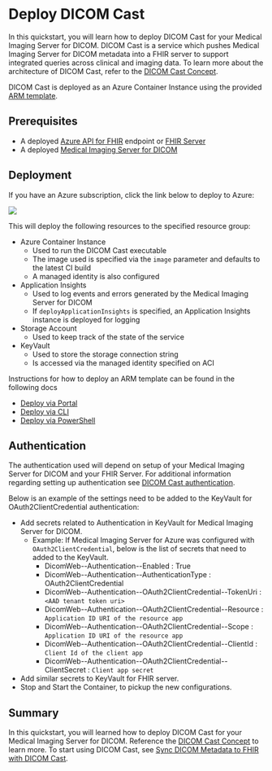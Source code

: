 # Deploy DICOM Cast

In this quickstart, you will learn how to deploy DICOM Cast for your Medical Imaging Server for DICOM. DICOM Cast is a service which pushes Medical Imaging Server for DICOM metadata into a FHIR server to support integrated queries across clinical and imaging data. To learn more about the architecture of DICOM Cast, refer to the [DICOM Cast Concept](../docs/concepts/dicom-cast.md).

DICOM Cast is deployed as an Azure Container Instance using the provided [ARM template](/converter/dicom-cast/samples/templates/default-azuredeploy.json).

## Prerequisites

* A deployed [Azure API for FHIR](https://azure.microsoft.com/services/azure-api-for-fhir/) endpoint or [FHIR Server](https://github.com/microsoft/fhir-server)
* A deployed [Medical Imaging Server for DICOM](https://github.com/microsoft/dicom-server)

## Deployment

If you have an Azure subscription, click the link below to deploy to Azure:

<a href="https://portal.azure.com/#create/Microsoft.Template/uri/https%3A%2F%2Fdcmcistorage.blob.core.windows.net%2Fcibuild%2Fdicom-cast%2Fdefault-azuredeploy.json" target="_blank">
    <img src="https://azuredeploy.net/deploybutton.png"/>
</a>

This will deploy the following resources to the specified resource group:

* Azure Container Instance
  + Used to run the DICOM Cast executable
  + The image used is specified via the `image` parameter and defaults to the latest CI build
  + A managed identity is also configured
* Application Insights
  + Used to log events and errors generated by the Medical Imaging Server for DICOM
  + If `deployApplicationInsights` is specified, an Application Insights instance is deployed for logging
* Storage Account
  + Used to keep track of the state of the service
* KeyVault
  + Used to store the storage connection string
  + Is accessed via the managed identity specified on ACI

Instructions for how to deploy an ARM template can be found in the following docs
* [Deploy via Portal](https://docs.microsoft.com/azure/azure-resource-manager/templates/deploy-portal)
* [Deploy via CLI](https://docs.microsoft.com/azure/azure-resource-manager/templates/deploy-cli)
* [Deploy via PowerShell](https://docs.microsoft.com/azure/azure-resource-manager/templates/deploy-powershell)

## Authentication

The authentication used will depend on setup of your Medical Imaging Server for DICOM and your FHIR Server. For additional information regarding setting up authentication see [DICOM Cast authentication](/converter/dicom-cast/docs/authentication.md).

Below is an example of the settings need to be added to the KeyVault for OAuth2ClientCredential authentication:

* Add secrets related to Authentication in KeyVault for Medical Imaging Server for DICOM.
  + Example: If Medical Imaging Server for Azure was configured with `OAuth2ClientCredential`, below is the list of secrets that need to added to the KeyVault.
    - DicomWeb--Authentication--Enabled : True
    - DicomWeb--Authentication--AuthenticationType : OAuth2ClientCredential
    - DicomWeb--Authentication--OAuth2ClientCredential--TokenUri : ```<AAD tenant token uri>```
    - DicomWeb--Authentication--OAuth2ClientCredential--Resource : ```Application ID URI of the resource app```
    - DicomWeb--Authentication--OAuth2ClientCredential--Scope : ```Application ID URI of the resource app```
    - DicomWeb--Authentication--OAuth2ClientCredential--ClientId : ```Client Id of the client app```
    - DicomWeb--Authentication--OAuth2ClientCredential--ClientSecret : ```Client app secret```
* Add similar secrets to KeyVault for FHIR server.
* Stop and Start the Container, to pickup the new configurations.

## Summary

In this quickstart, you will learned how to deploy DICOM Cast for your Medical Imaging Server for DICOM. Reference the [DICOM Cast Concept](../docs/concepts/dicom-cast.md) to learn more. To start using DICOM Cast, see [Sync DICOM Metadata to FHIR with DICOM Cast](../how-to-guides/sync-dicom-metadata-to-fhir.md).
